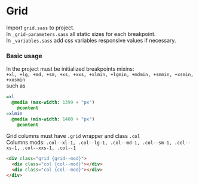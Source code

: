# Grid

Import `grid.sass` to project.<br/>
In `_grid-parameters.sass` all static sizes for each breakpoint.<br/>
In `_variables.sass` add css variables responsive values if necessary.

### Basic usage
In the project must be initialized breakpoints mixins:<br/>
`+xl, +lg, +md, +sm, +xs, +xxs, +xlmin, +lgmin, +mdmin, +smmin, +xsmin, +xxsmin`<br/>
such as

```sass
=xl
  @media (max-width: 1399 + "px")
    @content
=xlmin
  @media (min-width: 1400 + "px")
    @content
```

Grid columns must have `.grid` wrapper and class `.col`<br/>
Columns mods: `.col--xl-1, .col--lg-1, .col--md-1, .col--sm-1, .col--xs-1, .col--xxs-1, .col--1`

```html
<div class="grid {grid--mod}">
  <div class="col {col--mod}"></div>
  <div class="col {col--mod}"></div>
</div>
```